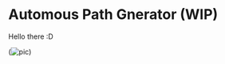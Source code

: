 # Automous Path Gnerator (WIP)

Hello there :D

(![pic](https://github.com/Symple25125/AutonomousPathGenerator/tree/main/.github/assets/image.png))